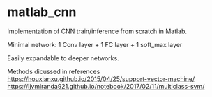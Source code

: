 # matlab_cnn
Implementation of CNN train/inference from scratch in Matlab.

Minimal network: 1 Conv layer + 1 FC layer + 1 soft_max layer

Easily expandable to deeper networks.

Methods dicussed in references
 https://houxianxu.github.io/2015/04/25/support-vector-machine/
 https://ljvmiranda921.github.io/notebook/2017/02/11/multiclass-svm/
